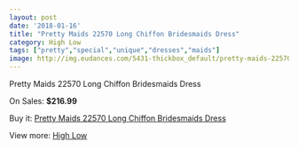 ```yaml
---
layout: post
date: '2018-01-16'
title: "Pretty Maids 22570 Long Chiffon Bridesmaids Dress"
category: High Low
tags: ["pretty","special","unique","dresses","maids"]
image: http://img.eudances.com/5431-thickbox_default/pretty-maids-22570-long-chiffon-bridesmaids-dress.jpg
---
```

Pretty Maids 22570 Long Chiffon Bridesmaids Dress

On Sales: **$216.99**
<a href="https://www.eudances.com/en/high-low/1855-pretty-maids-22570-long-chiffon-bridesmaids-dress.html"><amp-img layout="responsive" width="600" height="600" src="//img.eudances.com/5431-thickbox_default/pretty-maids-22570-long-chiffon-bridesmaids-dress.jpg" alt="Pretty Maids 22570 Long Chiffon Bridesmaids Dress 0" /></a>
<a href="https://www.eudances.com/en/high-low/1855-pretty-maids-22570-long-chiffon-bridesmaids-dress.html"><amp-img layout="responsive" width="600" height="600" src="//img.eudances.com/5432-thickbox_default/pretty-maids-22570-long-chiffon-bridesmaids-dress.jpg" alt="Pretty Maids 22570 Long Chiffon Bridesmaids Dress 1" /></a>

Buy it: [Pretty Maids 22570 Long Chiffon Bridesmaids Dress](https://www.eudances.com/en/high-low/1855-pretty-maids-22570-long-chiffon-bridesmaids-dress.html "Pretty Maids 22570 Long Chiffon Bridesmaids Dress")

View more: [High Low](https://www.eudances.com/en/20-high-low "High Low")